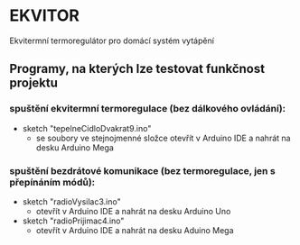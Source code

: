 # EKVITOR
Ekvitermní termoregulátor pro domácí systém vytápění
## Programy, na kterých lze testovat funkčnost projektu
### spuštění ekvitermní termoregulace (bez dálkového ovládání):
- sketch "tepelneCidloDvakrat9.ino"
  - se soubory ve stejnojmenné složce otevřít v Arduino IDE a nahrát na desku Arduino Mega
### spuštění bezdrátové komunikace (bez termoregulace, jen s přepínáním módů):
- sketch "radioVysilac3.ino"
  - otevřít v Arduino IDE a nahrát na desku Arduino Uno
- sketch "radioPrijimac4.ino" 
  - otevřít v Arduino IDE a nahrát na desku Aduino Mega
  
